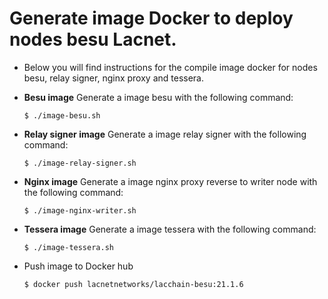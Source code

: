 # Generate image Docker to deploy nodes besu Lacnet.

* Below you will find instructions for the compile image docker for nodes besu, relay signer, nginx proxy and tessera.


* **Besu image**
Generate a image besu with the following command:

    ```shell
    $ ./image-besu.sh
    ```
* **Relay signer image**
Generate a image relay signer with the following command:

    ```shell
    $ ./image-relay-signer.sh
    ```
* **Nginx image**
Generate a image nginx proxy reverse to writer node with the following command:

    ```shell
    $ ./image-nginx-writer.sh
    ```
* **Tessera image**
Generate a image tessera with the following command:

    ```shell
    $ ./image-tessera.sh
    ```

* Push image to Docker hub 
     ```shell
    $ docker push lacnetnetworks/lacchain-besu:21.1.6
     ```